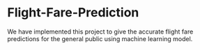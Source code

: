 # Flight-Fare-Prediction
We have implemented this project to give the accurate flight fare predictions for the general public using machine learning model.
